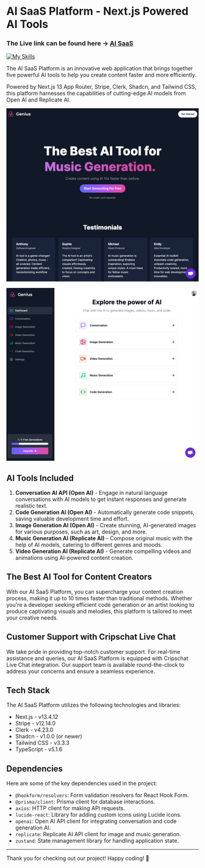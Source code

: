 # AI SaaS Platform - Next.js Powered AI Tools

### The Live link can be found here -> [AI SaaS](https://nextjs-saas-ai-platform.vercel.app/)

[![My Skills](https://skillicons.dev/icons?i=nextjs,react,tailwind,vercel)](https://skillicons.dev)

The AI SaaS Platform is an innovative web application that brings together five powerful AI tools to help you create content faster and more efficiently.

Powered by Next.js 13 App Router, Stripe, Clerk, Shadcn, and Tailwind CSS, this platform harnesses the capabilities of cutting-edge AI models from Open AI and Replicate AI.

![AI SaaS Landing](./public/readme/landing.png)

![AI SaaS Platform](./public/readme/platform.png)

## AI Tools Included

1. **Conversation AI API (Open AI)** - Engage in natural language conversations with AI models to get instant responses and generate realistic text.
2. **Code Generation AI (Open AI)** - Automatically generate code snippets, saving valuable development time and effort.
3. **Image Generation AI (Open AI)** - Create stunning, AI-generated images for various purposes, such as art, design, and more.
4. **Music Generation AI (Replicate AI)** - Compose original music with the help of AI models, catering to different genres and moods.
5. **Video Generation AI (Replicate AI)** - Generate compelling videos and animations using AI-powered content creation.

## The Best AI Tool for Content Creators

With our AI SaaS Platform, you can supercharge your content creation process, making it up to 10 times faster than traditional methods. Whether you're a developer seeking efficient code generation or an artist looking to produce captivating visuals and melodies, this platform is tailored to meet your creative needs.

## Customer Support with Cripschat Live Chat

We take pride in providing top-notch customer support. For real-time assistance and queries, our AI SaaS Platform is equipped with Cripschat Live Chat integration. Our support team is available round-the-clock to address your concerns and ensure a seamless experience.


## Tech Stack

The AI SaaS Platform utilizes the following technologies and libraries:

- Next.js - v13.4.12
- Stripe - v12.14.0
- Clerk - v4.23.0
- Shadcn - v1.0.0 (or newer)
- Tailwind CSS - v3.3.3
- TypeScript - v5.1.6

## Dependencies

Here are some of the key dependencies used in the project:

- `@hookform/resolvers`: Form validation resolvers for React Hook Form.
- `@prisma/client`: Prisma client for database interactions.
- `axios`: HTTP client for making API requests.
- `lucide-react`: Library for adding custom icons using Lucide icons.
- `openai`: Open AI API client for integrating conversation and code generation AI.
- `replicate`: Replicate AI API client for image and music generation.
- `zustand`: State management library for handling application state.

---

Thank you for checking out our project! Happy coding! 🚀
